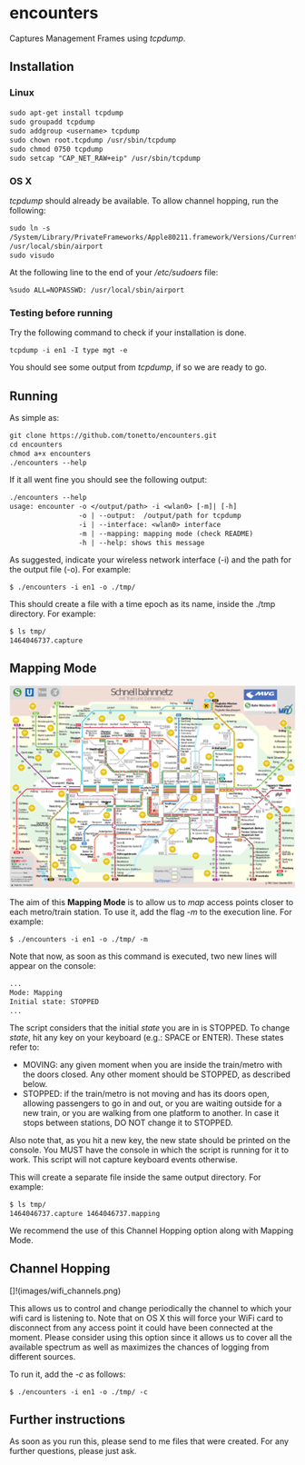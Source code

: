 # encounters

Captures Management Frames using *tcpdump*.

## Installation

### Linux

```
sudo apt-get install tcpdump
sudo groupadd tcpdump
sudo addgroup <username> tcpdump
sudo chown root.tcpdump /usr/sbin/tcpdump
sudo chmod 0750 tcpdump
sudo setcap "CAP_NET_RAW+eip" /usr/sbin/tcpdump
```

### OS X

*tcpdump* should already be available. To allow channel hopping, run the following:

```
sudo ln -s /System/Library/PrivateFrameworks/Apple80211.framework/Versions/Current/Resources/airport /usr/local/sbin/airport
sudo visudo
```

At the following line to the end of your */etc/sudoers* file:

```
%sudo ALL=NOPASSWD: /usr/local/sbin/airport
```

### Testing before running

Try the following command to check if your installation is done.

```
tcpdump -i en1 -I type mgt -e
```

You should see some output from *tcpdump*, if so we are ready to go.

## Running

As simple as:
```
git clone https://github.com/tonetto/encounters.git
cd encounters
chmod a+x encounters
./encounters --help
```

If it all went fine you should see the following output:
```
./encounters --help
usage: encounter -o </output/path> -i <wlan0> [-m]| [-h]
                 -o | --output:  /output/path for tcpdump
                 -i | --interface: <wlan0> interface
                 -m | --mapping: mapping mode (check README)
                 -h | --help: shows this message
```

As suggested, indicate your wireless network interface (-i) and the path for the output file (-o). For example:

```
$ ./encounters -i en1 -o ./tmp/
```

This should create a file with a time epoch as its name, inside the ./tmp directory. For example:

```
$ ls tmp/
1464046737.capture
```

## Mapping Mode

![](images/Encounters.png)

The aim of this **Mapping Mode** is to allow us to *map* access points closer to each metro/train station. To use it, add the flag *-m* to the execution line. For example:

```
$ ./encounters -i en1 -o ./tmp/ -m
```

Note that now, as soon as this command is executed, two new lines will appear on the console:

```
...
Mode: Mapping
Initial state: STOPPED
...
```

The script considers that the initial *state* you are in is STOPPED. To change *state*, hit any key on your keyboard (e.g.: SPACE or ENTER). These states refer to:
* MOVING: any given moment when you are inside the train/metro with the doors closed. Any other moment should be STOPPED, as described below.
* STOPPED: if the train/metro is not moving and has its doors open, allowing passengers to go in and out, or you are waiting outside for a new train, or you are walking from one platform to another. In case it stops between stations, DO NOT change it to STOPPED.

Also note that, as you hit a new key, the new state should be printed on the console. You MUST have the console in which the script is running for it to work. This script will not capture keyboard events otherwise.

This will create a separate file inside the same output directory. For example:
```
$ ls tmp/
1464046737.capture 1464046737.mapping
```

We recommend the use of this Channel Hopping option along with Mapping Mode.

## Channel Hopping

[]!(images/wifi_channels.png)

This allows us to control and change periodically the channel to which your wifi card is listening to. Note that on OS X this will force your WiFi card to disconnect from any access point it could have been connected at the moment. Please consider using this option since it allows us to cover all the available spectrum as well as maximizes the chances of logging from different sources.

To run it, add the *-c* as follows:

```
$ ./encounters -i en1 -o ./tmp/ -c
```

## Further instructions

As soon as you run this, please send to me files that were created. For any further questions, please just ask.
